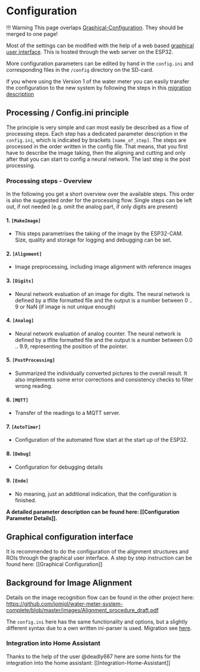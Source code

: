 # Configuration

!!! Warning
    This page overlaps [Graphical-Configuration](../Graphical-Configuration). They should be merged to one page!


Most of the settings can be modified with the help of a web based [graphical user interface](Graphical-configuration). This is hosted through the web server on the ESP32.

More configuration parameters can be edited by hand in the `config.ini` and corresponding files in the `/config` directory on the SD-card. 



If you where using the Version 1 of the water meter you can easily transfer the configuration to the new system by following the steps in this [migration description](outdated--Migrate-Old-Config-To-New-Config.md)



## Processing / Config.ini principle

The principle is very simple and can most easily be described as a flow of processing steps. Each step has a dedicated parameter description in the ``config.ini``, which is indicated by brackets ```[name_of_step]```. The steps are processed in the order written in the config file. That means, that you first have to describe the image taking, then the aligning and cutting and only after that you can start to config a neural network. The last step is the post processing.

###  Processing steps - Overview

In the following you get a short overview over the available steps. This order is also the suggested order for the processing flow. Single steps can be left out, if not needed (e.g. omit the analog part, if only digits are present)

#### 1. ``[MakeImage]``

* This steps parametrises the taking of the image by the ESP32-CAM. Size, quality and storage for logging and debugging can be set.

#### 2. ``[Alignment]``
* Image preprocessing, including image alignment with reference images

#### 3. ``[Digits]``

* Neural network evaluation of an image for digits. The neural network is defined by a tflite formatted file and the output is a number between 0 .. 9 or NaN (if image is not unique enough)

#### 4. ``[Analog]``
- Neural network evaluation of analog counter. The neural network is defined by a tflite formatted file and the output is a number between 0.0 .. 9.9, representing the position of the pointer.


#### 5. ``[PostProcessing]``
- Summarized the individually converted pictures to the overall result. It also implements some error corrections and consistency checks to filter wrong reading.

#### 6. ``[MQTT]``

  - Transfer of the readings to a MQTT server.


#### 7. ``[AutoTimer]``
- Configuration of the automated flow start at the start up of the ESP32. 

#### 8. ``[Debug]``
- Configuration for debugging details

#### 9. ``[Ende]``
- No meaning, just an additional indication, that the configuration is finished.

  

**A detailed parameter description can be found here: [[Configuration Parameter Details]].**



## Graphical configuration interface

It is recommended to do the configuration of the alignment structures and ROIs through the graphical user interface. A step by step instruction can be found here: [[Graphical Configuration]]



## Background for Image Alignment

Details on the image recognition flow can be found in the other project here: https://github.com/jomjol/water-meter-system-complete/blob/master/images/Alignment_procedure_draft.pdf

The ```config.ini``` here has the same functionality and options, but a slightly different syntax due to a own written ini-parser is used. Migration see [here](outdated--Migrate-Old-Config-To-New-Config.md).



### Integration into Home Assistant

Thanks to the help of the user @deadly667 here are some hints for the integration into the home assistant: [[Integration-Home-Assistant]]

